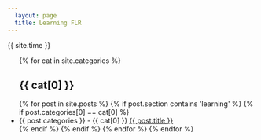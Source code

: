 ```yaml
---
  layout: page
  title: Learning FLR
---
```


{{ site.time }}

<ul>
	{% for cat in site.categories %}
    <h2>{{ cat[0] }}</h2>
  {% for post in site.posts %}
		{% if post.section contains 'learning' %}
			{% if post.categories[0] == cat[0] %}
    	<li>
	      {{ post.categories }} - {{ cat[0] }} <a href="{{ post.url }}">{{ post.title }}</a>
    	</li>
		{% endif %}
		{% endif %}
  {% endfor %}
	{% endfor %}
</ul>



